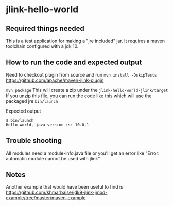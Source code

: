 # jlink-hello-world

## Required things needed
This is a test application for making a "jre included" jar.
It requires a maven toolchain configured with a jdk 10.

## How to run the code and expected output
Need to checkout plugin from source and run `mvn install -DskipTests`
https://github.com/apache/maven-jlink-plugin

`mvn package`
This will create a zip under the `jlink-hello-world-jlink/target`
If you unzip this file, you can run the code like this which will use the packaged jre
`bin/launch`

Expected output
```
$ bin/launch
Hello world, java version is: 10.0.1
```

## Trouble shooting
All modules need a module-info.java file or you'll get an error like
"Error: automatic module cannot be used with jlink"

## Notes
Another example that would have been useful to find is
https://github.com/khmarbaise/jdk9-jlink-jmod-example/tree/master/maven-example
